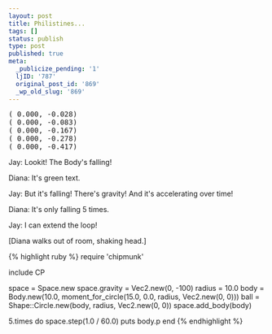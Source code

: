 ```yaml
---
layout: post
title: Philistines...
tags: []
status: publish
type: post
published: true
meta:
  _publicize_pending: '1'
  ljID: '787'
  original_post_id: '869'
  _wp_old_slug: '869'
---
```

<pre>
( 0.000, -0.028)
( 0.000, -0.083)
( 0.000, -0.167)
( 0.000, -0.278)
( 0.000, -0.417)
</pre>

Jay: Lookit!  The Body's falling!

Diana: It's green text.

Jay: But it's falling!  There's gravity!  And it's accelerating over time!

Diana: It's only falling 5 times.

Jay: I can extend the loop!

[Diana walks out of room, shaking head.]

{% highlight ruby %}
require 'chipmunk'

include CP

space = Space.new
space.gravity = Vec2.new(0, -100)
radius = 10.0
body = Body.new(10.0, moment_for_circle(15.0, 0.0, radius, Vec2.new(0, 0)))
ball = Shape::Circle.new(body, radius, Vec2.new(0, 0))
space.add_body(body)

5.times do
	space.step(1.0 / 60.0)
	puts body.p
end
{% endhighlight %}
